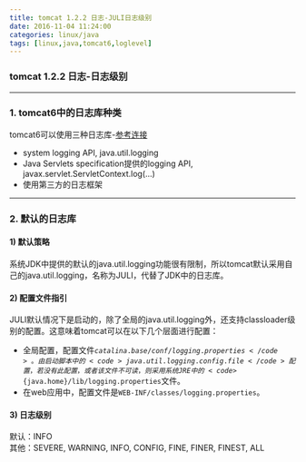 ```yaml
---
title: tomcat 1.2.2 日志-JULI日志级别
date: 2016-11-04 11:24:00
categories: linux/java
tags: [linux,java,tomcat6,loglevel]
---
```

### tomcat 1.2.2 日志-日志级别

---

### 1. tomcat6中的日志库种类
tomcat6可以使用三种日志库-[参考连接](http://tomcat.apache.org/tomcat-6.0-doc/logging.html)
- system logging API, java.util.logging
- Java Servlets specification提供的logging API, javax.servlet.ServletContext.log(...)
- 使用第三方的日志框架  

---

### 2. 默认的日志库
#### 1) 默认策略
系统JDK中提供的默认的java.util.logging功能很有限制，所以tomcat默认采用自己的java.util.logging，名称为JULI，代替了JDK中的日志库。  

#### 2) 配置文件指引
JULI默认情况下是启动的，除了全局的java.util.logging外，还支持classloader级别的配置。这意味着tomcat可以在以下几个层面进行配置：
- 全局配置，配置文件<code>${catalina.base}/conf/logging.properties</code>。由启动脚本中的<code>java.util.logging.config.file</code>配置，若没有此配置，或者该文件不可读，则采用系统JRE中的<code>${java.home}/lib/logging.properties</code>文件。
- 在web应用中，配置文件是<code>WEB-INF/classes/logging.properties</code>。

#### 3) 日志级别
默认：INFO  
其他：SEVERE, WARNING, INFO, CONFIG, FINE, FINER, FINEST, ALL
